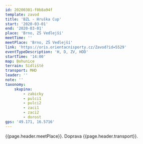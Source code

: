```yaml
---
id: 20200301-f0b8a94f
template: zavod
title: 'BZL - Hruška Cup'
start: '2020-03-01'
end: '2020-03-01'
place: 'Brno, ZŠ Vedlejší'
meetTime: ''
meetPlace: 'Brno, ZŠ Vedlejší'
link: 'https://oris.orientacnisporty.cz/Zavod?id=5529'
eventTypeDescription: 'H, D, ZV, HDD'
startTime: '14:00'
map: Bohunice
terrain: Sídliště
transport: MHD
leader: ''
note: ''
taxonomy:
    skupina:
        - zabicky
        - pulci1
        - pulci2
        - zaci1
        - zaci2
        - dorost
gps: '49.171, 16.5716'
---
```

 {{page.header.meetPlace}}. Doprava {{page.header.transport}}.
